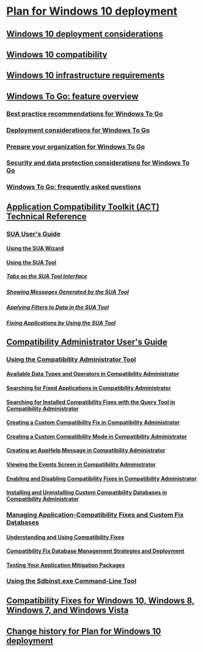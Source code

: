 # [Plan for Windows 10 deployment](index.md)
## [Windows 10 deployment considerations](windows-10-deployment-considerations.md)
## [Windows 10 compatibility](windows-10-compatibility.md)
## [Windows 10 infrastructure requirements](windows-10-infrastructure-requirements.md)
## [Windows To Go: feature overview](windows-to-go-overview.md)
### [Best practice recommendations for Windows To Go](best-practice-recommendations-for-windows-to-go.md)
### [Deployment considerations for Windows To Go](deployment-considerations-for-windows-to-go.md)
### [Prepare your organization for Windows To Go](prepare-your-organization-for-windows-to-go.md)
### [Security and data protection considerations for Windows To Go](security-and-data-protection-considerations-for-windows-to-go.md)
### [Windows To Go: frequently asked questions](windows-to-go-frequently-asked-questions.md)
## [Application Compatibility Toolkit (ACT) Technical Reference](act-technical-reference.md)
### [SUA User's Guide](sua-users-guide.md)
#### [Using the SUA Wizard](using-the-sua-wizard.md)
#### [Using the SUA Tool](using-the-sua-tool.md)
##### [Tabs on the SUA Tool Interface](tabs-on-the-sua-tool-interface.md)
##### [Showing Messages Generated by the SUA Tool](showing-messages-generated-by-the-sua-tool.md)
##### [Applying Filters to Data in the SUA Tool](applying-filters-to-data-in-the-sua-tool.md)
##### [Fixing Applications by Using the SUA Tool](fixing-applications-by-using-the-sua-tool.md)
## [Compatibility Administrator User's Guide](compatibility-administrator-users-guide.md)
### [Using the Compatibility Administrator Tool](using-the-compatibility-administrator-tool.md)
#### [Available Data Types and Operators in Compatibility Administrator](available-data-types-and-operators-in-compatibility-administrator.md)
#### [Searching for Fixed Applications in Compatibility Administrator](searching-for-fixed-applications-in-compatibility-administrator.md)
#### [Searching for Installed Compatibility Fixes with the Query Tool in Compatibility Administrator](searching-for-installed-compatibility-fixes-with-the-query-tool-in-compatibility-administrator.md)
#### [Creating a Custom Compatibility Fix in Compatibility Administrator](creating-a-custom-compatibility-fix-in-compatibility-administrator.md)
#### [Creating a Custom Compatibility Mode in Compatibility Administrator](creating-a-custom-compatibility-mode-in-compatibility-administrator.md)
#### [Creating an AppHelp Message in Compatibility Administrator](creating-an-apphelp-message-in-compatibility-administrator.md)
#### [Viewing the Events Screen in Compatibility Administrator](viewing-the-events-screen-in-compatibility-administrator.md)
#### [Enabling and Disabling Compatibility Fixes in Compatibility Administrator](enabling-and-disabling-compatibility-fixes-in-compatibility-administrator.md)
#### [Installing and Uninstalling Custom Compatibility Databases in Compatibility Administrator](installing-and-uninstalling-custom-compatibility-databases-in-compatibility-administrator.md)
### [Managing Application-Compatibility Fixes and Custom Fix Databases](managing-application-compatibility-fixes-and-custom-fix-databases.md)
#### [Understanding and Using Compatibility Fixes](understanding-and-using-compatibility-fixes.md)
#### [Compatibility Fix Database Management Strategies and Deployment](compatibility-fix-database-management-strategies-and-deployment.md)
#### [Testing Your Application Mitigation Packages](testing-your-application-mitigation-packages.md)
### [Using the Sdbinst.exe Command-Line Tool](using-the-sdbinstexe-command-line-tool.md)
## [Compatibility Fixes for Windows 10, Windows 8, Windows 7, and Windows Vista](compatibility-fixes-for-windows-8-windows-7-and-windows-vista.md)
## [Change history for Plan for Windows 10 deployment](change-history-for-plan-for-windows-10-deployment.md)